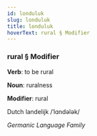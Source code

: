 ```yaml
---
id: londuluk
slug: londuluk
title: londuluk
hoverText: rural § Modifier
---
```


### rural § Modifier

**Verb**: to be rural

**Noun**: ruralness

**Modifier**: rural

Dutch landelijk /ˈlɑndələk/

*Germanic Language Family*